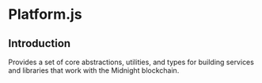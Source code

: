 # Platform.js

## Introduction

Provides a set of core abstractions, utilities, and types for building services and libraries that work with the
Midnight blockchain.
